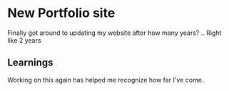# New Portfolio site

Finally got around to updating my website after how many years? .. Right like 2 years

## Learnings

Working on this again has helped me recognize how far I've come. 